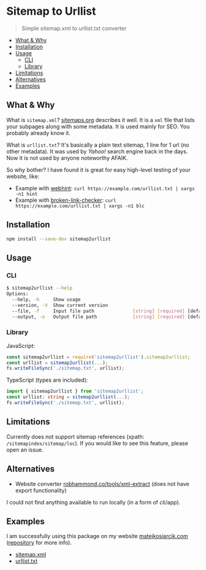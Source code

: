 # Sitemap to Urllist

> Simple sitemap.xml to urllist.txt converter

<!-- toc -->

- [What & Why](#what--why)
- [Installation](#installation)
- [Usage](#usage)
  - [CLI](#cli)
  - [Library](#library)
- [Limitations](#limitations)
- [Alternatives](#alternatives)
- [Examples](#examples)

<!-- tocstop -->

## What & Why

What is `sitemap.xml`?
[sitemaps.org](https://www.sitemaps.org/protocol.html) describes it well.
It is a `xml` file that lists your subpages along with some metadata.
It is used mainly for SEO.
You probably already know it.

What is `urllist.txt`?
It's basically a plain text sitemap, 1 line for 1 url (no other metadata).
It was used by *Yahoo!* search engine back in the days.
Now it is not used by anyone noteworthy AFAIK.

So why bother?
I have found it is great for easy high-level testing of your website, like:

- Example with [webhint](https://github.com/webhintio/hint#readme):
  `curl https://example.com/urllist.txt | xargs -n1 hint`
- Example with [broken-link-checker](https://github.com/stevenvachon/broken-link-checker#readme):
  `curl https://example.com/urllist.txt | xargs -n1 blc`

## Installation

```sh
npm install --save-dev sitemap2urllist
```

## Usage

### CLI

```sh
$ sitemap2urllist --help
Options:
  --help, -h     Show usage                                            [boolean]
  --version, -V  Show current version                                  [boolean]
  --file, -f     Input file path              [string] [required] [default: "-"]
  --output, -o   Output file path             [string] [required] [default: "-"]
```

### Library

JavaScript:

```js
const sitemap2urllist = require('sitemap2urllist').sitemap2urllist;
const urllist = sitemap2urllist(...);
fs.writeFileSync('./sitemap.txt', urllist);
```

TypeScript (types are included):

```ts
import { sitemap2urllist } from 'sitemap2urllist';
const urllist: string = sitemap2urllist(...);
fs.writeFileSync('./sitemap.txt', urllist);
```

## Limitations

Currently does not support sitemap references
(xpath: `/sitemapindex/sitemap/loc`).
If you would like to see this feature, please open an issue.

## Alternatives

- Website converter
  [robhammond.co/tools/xml-extract](https://robhammond.co/tools/xml-extract)
  (does not have export functionality)

I could not find anything available to run locally (in a form of cli/app).

## Examples

I am successfully using this package on my website
[matejkosiarcik.com](https://matejkosiarcik.com)
\([repository](https://github.com/matejkosiarcik/web) for more info\).

- [sitemap.xml](https://matejkosiarcik.com/sitemap.xml)
- [urllist.txt](https://matejkosiarcik.com/urllist.txt)

